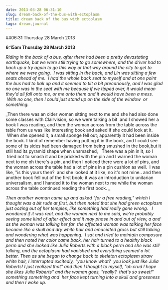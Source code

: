 ```yaml
---
date: 2013-03-28 06:31:10
slug: dream-back-of-the-bus-with-ectoplasm
title: dream back of the bus with ectoplasm
tags: dream,journal
---
```


##06:31 Thursday 28 March 2013

**6:15am Thursday 28 March 2013**

_Riding in the back of a bus, after there had been a pretty devastating earthquake, but we were still trying to go somewhere, and the driver had to back up a try again to go this way or that way around the city to get to where we were going.  I was sitting in the back, and Lin was sitting a few seats ahead of me.  I had the whole back seat to myself and at one point the bus had to bak up and it seemed to tilt a bit precariously, and I was glad no one was in the seat with me because if we tipped over, it would mean they'd all fall onto me, or me onto them and it would have been a mess.  With no one, then I could just stand up on the side of the window  or something._

_Then there was an older woman sitting next to me and she had also done some classes with Clairvision, so we were talking a bit  and I showed her a book I was reading, and then the woman across from the table across the table from us was like interesting book and asked if she could look at it.  When she opened it, a small sponge fell out; apparently it had been inside the book. I kind of remember having putting it in the book, and I could see some of its sides had been damaged from being smushed in the book,but it still had its pyramid shape when unsmashed,   There was a pin in it, so I  tried not to smash it and be pricked with the pin and I warned the woman next to me oh there's a pin, and then I noticed there were a lot of pins, and the woman across the table had a lot of pins in a pin cushion as well.  I was like, "is this yours then?  and she looked at it like, no it's not mine.. and then another book fell out of the first book; it was an introduction to unitarian universalism, and I handed it to the woman next to me while the woman across the table continued reading the first book. _

_Then another woman came up and asked "for a free reading," which I thought was a bit rude at first, but then noted that she had green ectoplasm just oozing out of her temples, like something had really gone wrong.   I wondered if it was real, and the woman next to me said, we're probably seeing some kind of after effect and it may phase in and out of view, a and as the woman was talking her far  the affected woman was talking her face became like a skull and dry white hair and emaciated gross but still talking and wondering what was happening.  I sat and tried to maintain composure and then noted her color came back, her hair turned to a healthy black perm and she looked like Julia Roberts with a black perm and she was still talking, and the ectoplasm had vanished and everything seemed a lot better. Then as she began to change back to skeleton ectoplasm straw white hair, I interrupted excitedly, "you know what?  you look just like Julia Roberts! I just realized that" and then I thought to myself, "oh crud I hope she likes Julia Roberts" and the woman goes, "really?  that's so sweet!" something something and  her face kept turning into a skull and grossness and then I woke up._


